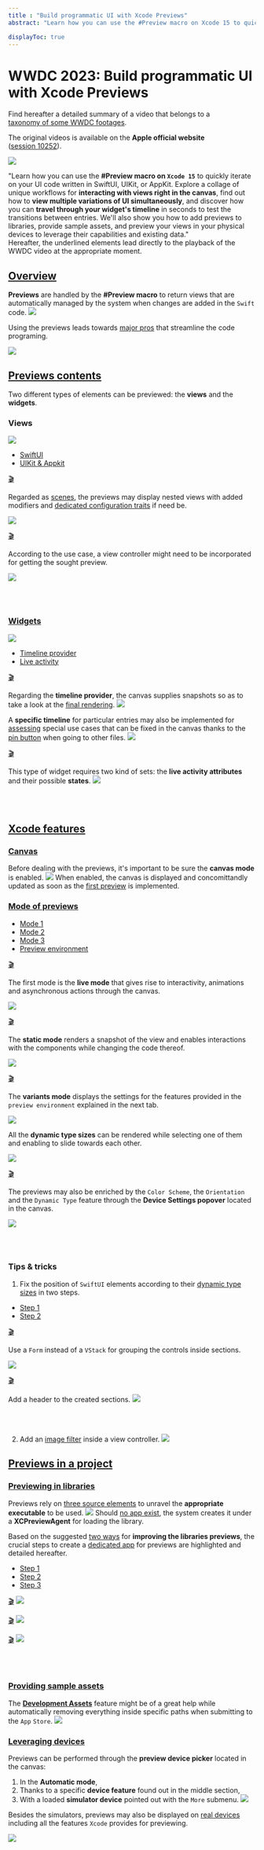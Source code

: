 ```yaml
---
title : "Build programmatic UI with Xcode Previews"
abstract: "Learn how you can use the #Preview macro on Xcode 15 to quickly iterate on your UI code written in SwiftUI, UIKit, or AppKit."

displayToc: true
---
```


# WWDC 2023: Build programmatic UI with Xcode Previews
Find hereafter a detailed summary of a video that belongs to a [taxonomy&nbsp;of&nbsp;some&nbsp;WWDC&nbsp;footages](../../).

The original videos is available on the **Apple official website** ([session&nbsp;10252](https://developer.apple.com/videos/play/wwdc2023/10252/)).

![](../../../../../images/iOSdev/wwdc23-10252_Poster.png)

"Learn how you can use the **#Preview macro on `Xcode 15`** to quickly iterate on your UI code written in SwiftUI, UIKit, or AppKit. Explore a collage of unique workflows for **interacting with views right in the canvas**, find out how to **view multiple variations of UI simultaneously**, and discover how you can **travel through your widget's timeline** in seconds to test the transitions between entries. We'll also show you how to add previews to libraries, provide sample assets, and preview your views in your physical devices to leverage their capabilities and existing data."
</br>Hereafter, the underlined elements lead directly to the playback of the WWDC video at the appropriate moment.
</br>

## [Overview](https://developer.apple.com/videos/play/wwdc2023/10252/?time=87)
**Previews** are handled by the **#Preview macro** to return views that are automatically managed by the system when changes are added in the `Swift` code.
![](../../../../../images/iOSdev/wwdc23-10252_1.png)

Using the previews leads towards [major&nbsp;pros](https://developer.apple.com/videos/play/wwdc2023/10252/?time=171) that streamline the code programing.

![](../../../../../images/iOSdev/wwdc23-10252_2.png)
</br>

## [Previews&nbsp;contents](https://developer.apple.com/videos/play/wwdc2023/10252/?time=228)
Two different types of elements can be previewed: the **views** and the **widgets**.
### Views
![](../../../../../images/iOSdev/wwdc23-10252_6.png)
<ul class="nav nav-tabs" role="tablist">
    <li class="nav-item" role="presentation">
        <a class="nav-link active"
           data-bs-toggle="tab" 
           href="#XcodePreviewsContents1"
           id="XcodePreviewsContents1_tab"
           role="tab" 
           aria-selected="true">SwiftUI</a>
    </li>
    <li class="nav-item" role="presentation">
        <a class="nav-link"
           data-bs-toggle="tab" 
           href="#XcodePreviewsContents2"
           id="XcodePreviewsContents2_tab"
           role="tab" 
           aria-selected="false">UIKit&nbsp;&&nbsp;Appkit</a>
    </li>
    </ul>

<div class="tab-content">
<div class="tab-pane show active" id="XcodePreviewsContents1" role="tabpanel">

<a alt="Click to playback the footage at the appropriate moment regarding the views with swift ui" href="https://developer.apple.com/videos/play/wwdc2023/10252/?time=283">🎬</a>

Regarded as [scenes](https://developer.apple.com/videos/play/wwdc2023/10252/?time=312), the previews may display nested views with added modifiers and [dedicated&nbsp;configuration&nbsp;traits](https://developer.apple.com/videos/play/wwdc2023/10252/?time=331) if need be.

![](../../../../../images/iOSdev/wwdc23-10252_7.png)

</div>

<div class="tab-pane" id="XcodePreviewsContents2" role="tabpanel">

<a alt="Click to playback the footage at the appropriate moment regarding the views with uikit and appkit" href="https://developer.apple.com/videos/play/wwdc2023/10252/?time=348">🎬</a>

According to the use case, a view controller might need to be incorporated for getting the sought preview.

![](../../../../../images/iOSdev/wwdc23-10252_8.png)
</div>
</div>
</br>
</br>

### [Widgets](https://developer.apple.com/videos/play/wwdc2023/10252/?time=700)
![](../../../../../images/iOSdev/wwdc23-10252_5.png)
<ul class="nav nav-tabs" role="tablist">
    <li class="nav-item" role="presentation">
        <a class="nav-link active"
           data-bs-toggle="tab" 
           href="#XcodePreviewsWidgets1"
           id="XcodePreviewsWidgets1_tab"
           role="tab" 
           aria-selected="true">Timeline&nbsp;provider</a>
    </li>
    <li class="nav-item" role="presentation">
        <a class="nav-link"
           data-bs-toggle="tab" 
           href="#XcodePreviewsWidgets2"
           id="XcodePreviewsWidgets2_tab"
           role="tab" 
           aria-selected="false">Live&nbsp;activity</a>
    </li>
    </ul>

<div class="tab-content">
<div class="tab-pane show active" id="XcodePreviewsWidgets1" role="tabpanel">

<a alt="Click to playback the footage at the appropriate moment regarding the timeline provider" href="https://developer.apple.com/videos/play/wwdc2023/10252/?time=711">🎬</a>

Regarding the **timeline provider**, the canvas supplies snapshots so as to take a look at the [final&nbsp;rendering](https://developer.apple.com/videos/play/wwdc2023/10252/?time=757).
![](../../../../../images/iOSdev/wwdc23-10252_18.png)

A **specific timeline** for particular entries may also be implemented for [assessing](https://developer.apple.com/videos/play/wwdc2023/10252/?time=793) special use cases that can be fixed in the canvas thanks to the [pin&nbsp;button](https://developer.apple.com/videos/play/wwdc2023/10252/?time=826) when going to other files.
![](../../../../../images/iOSdev/wwdc23-10252_19.png)

</div>

<div class="tab-pane" id="XcodePreviewsWidgets2" role="tabpanel">

<a alt="Click to playback the footage at the appropriate moment regarding the live activity" href="https://developer.apple.com/videos/play/wwdc2023/10252/?time=911">🎬</a>

This type of widget requires two kind of sets: the **live activity attributes** and their possible **states**.
![](../../../../../images/iOSdev/wwdc23-10252_4.png)
</div>
</div>
</br>
</br>

## [Xcode&nbsp;features](https://developer.apple.com/videos/play/wwdc2023/10252/?time=379)
### [Canvas](https://developer.apple.com/videos/play/wwdc2023/10252/?time=401)
Before dealing with the previews, it's important to be sure the **canvas mode** is enabled.
![](../../../../../images/iOSdev/wwdc23-10252_9.png)
When enabled, the canvas is displayed and concomittandly updated as soon as the [first preview](https://developer.apple.com/videos/play/wwdc2023/10252/?time=424) is implemented.
</br>

### [Mode&nbsp;of&nbsp;previews](https://developer.apple.com/videos/play/wwdc2023/10252/?time=437)
<ul class="nav nav-tabs" role="tablist">
    <li class="nav-item" role="presentation">
        <a class="nav-link active"
           data-bs-toggle="tab" 
           href="#XcodePreviewsMode1"
           id="XcodePreviewsMode1_tab"
           role="tab" 
           aria-selected="true">Mode&nbsp;1</a>
    </li>
    <li class="nav-item" role="presentation">
        <a class="nav-link"
           data-bs-toggle="tab" 
           href="#XcodePreviewsMode2"
           id="XcodePreviewsMode2_tab"
           role="tab" 
           aria-selected="false">Mode&nbsp;2</a>
    </li>
    <li class="nav-item" role="presentation">
        <a class="nav-link"
           data-bs-toggle="tab" 
           href="#XcodePreviewsMode3"
           id="XcodePreviewsMode3_tab"
           role="tab" 
           aria-selected="false">Mode&nbsp;3</a>
    </li>
    <li class="nav-item" role="presentation">
        <a class="nav-link"
           data-bs-toggle="tab" 
           href="#XcodePreviewsMode4"
           id="XcodePreviewsMode4_tab"
           role="tab" 
           aria-selected="false">Preview&nbsp;environment</a>
    </li>
    </ul>

<div class="tab-content">
<div class="tab-pane show active" id="XcodePreviewsMode1" role="tabpanel">

<a alt="Click to playback the footage at the appropriate moment regarding the first mode of previews" href="https://developer.apple.com/videos/play/wwdc2023/10252/?time=444">🎬</a>

The first mode is the **live mode** that gives rise to interactivity, animations and asynchronous actions through the canvas.

![](../../../../../images/iOSdev/wwdc23-10252_10.png)

</div>

<div class="tab-pane" id="XcodePreviewsMode2" role="tabpanel">

<a alt="Click to playback the footage at the appropriate moment regarding the second mode of previews" href="https://developer.apple.com/videos/play/wwdc2023/10252/?time=464">🎬</a>

The **static mode** renders a snapshot of the view and enables interactions with the components while changing the code thereof.

![](../../../../../images/iOSdev/wwdc23-10252_11.png)
</div>

<div class="tab-pane" id="XcodePreviewsMode3" role="tabpanel">

<a alt="Click to playback the footage at the appropriate moment regarding the third mode of previews" href="https://developer.apple.com/videos/play/wwdc2023/10252/?time=526">🎬</a>

The **variants mode** displays the settings for the features provided in the `preview environment` explained in the next tab.

![](../../../../../images/iOSdev/wwdc23-10252_13.png)

All the **dynamic type sizes** can be rendered while selecting one of them and enabling to slide towards each other.

![](../../../../../images/iOSdev/wwdc23-10252_14.png)
</div>

<div class="tab-pane" id="XcodePreviewsMode4" role="tabpanel">

<a alt="Click to playback the footage at the appropriate moment regarding the preview environment" href="https://developer.apple.com/videos/play/wwdc2023/10252/?time=492">🎬</a>

The previews may also be enriched by the `Color Scheme`, the `Orientation` and the `Dynamic Type` feature through the **Device Settings popover** located in the canvas.

![](../../../../../images/iOSdev/wwdc23-10252_12.png)
</div>
</div>
</br>
</br>

### Tips&nbsp;&&nbsp;tricks
1. Fix the position of `SwiftUI` elements according to their [dynamic type sizes](https://developer.apple.com/videos/play/wwdc2023/10252/?time=552) in two steps.
<ul class="nav nav-tabs" role="tablist">
    <li class="nav-item" role="presentation">
        <a class="nav-link active"
           data-bs-toggle="tab" 
           href="#XcodePreviewsTips1"
           id="XcodePreviewsTips1_tab"
           role="tab" 
           aria-selected="true">Step&nbsp;1</a>
    </li>
    <li class="nav-item" role="presentation">
        <a class="nav-link"
           data-bs-toggle="tab" 
           href="#XcodePreviewsTips2"
           id="XcodePreviewsTips2_tab"
           role="tab" 
           aria-selected="false">Step&nbsp;2</a>
    </li>
    </ul>

<div class="tab-content">
<div class="tab-pane show active" id="XcodePreviewsTips1" role="tabpanel">

<a alt="Click to playback the footage at the appropriate moment regarding the first step" href="https://developer.apple.com/videos/play/wwdc2023/10252/?time=570">🎬</a>

Use a `Form` instead of a `VStack` for grouping the controls inside sections.

![](../../../../../images/iOSdev/wwdc23-10252_15.png)

</div>

<div class="tab-pane" id="XcodePreviewsTips2" role="tabpanel">

<a alt="Click to playback the footage at the appropriate moment regarding the second step" href="https://developer.apple.com/videos/play/wwdc2023/10252/?time=605">🎬</a>

Add a header to the created sections.
![](../../../../../images/iOSdev/wwdc23-10252_16.png)
</div>
</div>
</br>
</br>

2. Add an [image&nbsp;filter](https://developer.apple.com/videos/play/wwdc2023/10252/?time=638) inside a view controller.
![](../../../../../images/iOSdev/wwdc23-10252_17.png)

## [Previews&nbsp;in&nbsp;a&nbsp;project](https://developer.apple.com/videos/play/wwdc2023/10252/?time=959)
### [Previewing&nbsp;in&nbsp;libraries](https://developer.apple.com/videos/play/wwdc2023/10252/?time=975)
Previews rely on [three&nbsp;source&nbsp;elements](https://developer.apple.com/videos/play/wwdc2023/10252/?time=1020) to unravel the **appropriate executable** to be used.
![](../../../../../images/iOSdev/wwdc23-10252_20.png)
Should [no&nbsp;app&nbsp;exist](https://developer.apple.com/videos/play/wwdc2023/10252/?time=1086), the system creates it under a **XCPreviewAgent** for loading the library.

Based on the suggested [two&nbsp;ways](https://developer.apple.com/videos/play/wwdc2023/10252/?time=1112) for **improving the libraries previews**, the crucial steps to create a [dedicated&nbsp;app](https://developer.apple.com/videos/play/wwdc2023/10252/?time=1152) for previews are highlighted and detailed hereafter.

<ul class="nav nav-tabs" role="tablist">
    <li class="nav-item" role="presentation">
        <a class="nav-link active"
           data-bs-toggle="tab" 
           href="#XcodePreviewsLib1"
           id="XcodePreviewsLib1_tab"
           role="tab" 
           aria-selected="true">Step&nbsp;1</a>
    </li>
    <li class="nav-item" role="presentation">
        <a class="nav-link"
           data-bs-toggle="tab" 
           href="#XcodePreviewsLib2"
           id="XcodePreviewsLib2_tab"
           role="tab" 
           aria-selected="false">Step&nbsp;2</a>
    </li>
    <li class="nav-item" role="presentation">
        <a class="nav-link"
           data-bs-toggle="tab" 
           href="#XcodePreviewsLib3"
           id="XcodePreviewsLib3_tab"
           role="tab" 
           aria-selected="false">Step&nbsp;3</a>
    </li>
    </ul>

<div class="tab-content">
<div class="tab-pane show active" id="XcodePreviewsLib1" role="tabpanel">

<a alt="Click to playback the footage at the appropriate moment regarding the first step for creating an app for previewing" href="https://developer.apple.com/videos/play/wwdc2023/10252/?time=1171">🎬</a>
![](../../../../../images/iOSdev/wwdc23-10252_21.png)

</div>

<div class="tab-pane" id="XcodePreviewsLib2" role="tabpanel">

<a alt="Click to playback the footage at the appropriate moment regarding the second step for creating an app for previewing" href="https://developer.apple.com/videos/play/wwdc2023/10252/?time=1189">🎬</a>
![](../../../../../images/iOSdev/wwdc23-10252_22.png)
</div>

<div class="tab-pane" id="XcodePreviewsLib3" role="tabpanel">

<a alt="Click to playback the footage at the appropriate moment regarding the third step for creating an app for previewing" href="https://developer.apple.com/videos/play/wwdc2023/10252/?time=1209">🎬</a>
![](../../../../../images/iOSdev/wwdc23-10252_23.png)
</div>
</div>
</br>
</br>

### [Providing&nbsp;sample&nbsp;assets](https://developer.apple.com/videos/play/wwdc2023/10252/?time=1226)
The **[Development&nbsp;Assets](https://developer.apple.com/videos/play/wwdc2023/10252/?time=1269)** feature might be of a great help while automatically removing everything inside specific paths when submitting to the `App`&nbsp;`Store`.
![](../../../../../images/iOSdev/wwdc23-10252_3.png)
</br>

### [Leveraging&nbsp;devices](https://developer.apple.com/videos/play/wwdc2023/10252/?time=1341)
Previews can be performed through the **preview device picker** located in the canvas:
1. In the **Automatic mode**,
2. Thanks to a specific **device feature** found out in the middle section,
3. With a loaded **simulator device** pointed out with the `More` submenu.
![](../../../../../images/iOSdev/wwdc23-10252_24.png)

Besides the simulators, previews may also be displayed on [real&nbsp;devices](https://developer.apple.com/videos/play/wwdc2023/10252/?time=1448) including all the features `Xcode` provides for previewing.

![](../../../../../images/iOSdev/wwdc23-10252_25.png)
</br>
